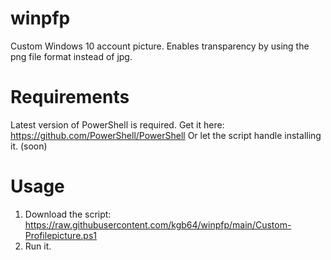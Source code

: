 # winpfp
Custom Windows 10 account picture. Enables transparency by using the png file format instead of jpg.
# Requirements
Latest version of PowerShell is required.
Get it here: https://github.com/PowerShell/PowerShell
Or let the script handle installing it. (soon)
# Usage
1. Download the script: https://raw.githubusercontent.com/kgb64/winpfp/main/Custom-Profilepicture.ps1
2. Run it.
